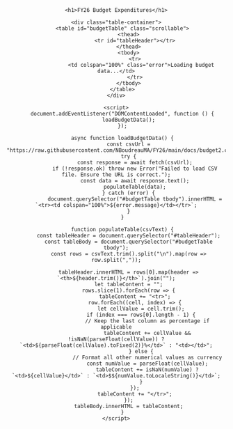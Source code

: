 <!DOCTYPE html>
<html lang="en">
<head>
    <meta charset="UTF-8">
    <meta name="viewport" content="width=device-width, initial-scale=1.0">
    <title>FY26 Budget Expenditures</title>
    <script src="https://cdn.jsdelivr.net/npm/chart.js"></script>
    <style>
        body {
            font-family: Arial, sans-serif;
            text-align: center;
            padding: 20px;
        }
        h1 {
            color: #2d6a4f;
        }
        .table-container {
            width: 100%;
            overflow-x: auto;
            max-height: 600px;
            overflow-y: auto;
        }
        table {
            width: 100%;
            border-collapse: collapse;
            table-layout: auto;
            min-width: 100%;
            white-space: nowrap;
        }
        th, td {
            border: 1px solid #ddd;
            padding: 8px;
            text-align: left;
        }
        th {
            background-color: #2d6a4f;
            color: white;
            position: sticky;
            top: 0;
            z-index: 2;
        }
        .scrollable {
            display: block;
            overflow-x: auto;
            max-width: 100%;
        }
    </style>
</head>
<body>

    <h1>FY26 Budget Expenditures</h1>
    
    <div class="table-container">
        <table id="budgetTable" class="scrollable">
            <thead>
                <tr id="tableHeader"></tr>
            </thead>
            <tbody>
                <tr>
                    <td colspan="100%" class="error">Loading budget data...</td>
                </tr>
            </tbody>
        </table>
    </div>

    <script>
        document.addEventListener("DOMContentLoaded", function () {
            loadBudgetData();
        });

        async function loadBudgetData() {
            const csvUrl = "https://raw.githubusercontent.com/NBoudreauMA/FY26/main/docs/budget2.csv";
            try {
                const response = await fetch(csvUrl);
                if (!response.ok) throw new Error("Failed to load CSV file. Ensure the URL is correct.");
                const data = await response.text();
                populateTable(data);
            } catch (error) {
                document.querySelector("#budgetTable tbody").innerHTML = `<tr><td colspan="100%">${error.message}</td></tr>`;
            }
        }

        function populateTable(csvText) {
            const tableHeader = document.querySelector("#tableHeader");
            const tableBody = document.querySelector("#budgetTable tbody");
            const rows = csvText.trim().split("\n").map(row => row.split(","));
            
            tableHeader.innerHTML = rows[0].map(header => `<th>${header.trim()}</th>`).join("");
            let tableContent = "";
            rows.slice(1).forEach(row => {
                tableContent += "<tr>";
                row.forEach((cell, index) => {
                    let cellValue = cell.trim();
                    if (index === rows[0].length - 1) {
                        // Keep the last column as percentage if applicable
                        tableContent += cellValue && !isNaN(parseFloat(cellValue)) ? `<td>${parseFloat(cellValue).toFixed(2)}%</td>` : "<td></td>";
                    } else {
                        // Format all other numerical values as currency
                        const numValue = parseFloat(cellValue);
                        tableContent += isNaN(numValue) ? `<td>${cellValue}</td>` : `<td>$${numValue.toLocaleString()}</td>`;
                    }
                });
                tableContent += "</tr>";
            });
            tableBody.innerHTML = tableContent;
        }
    </script>

</body>
</html>
